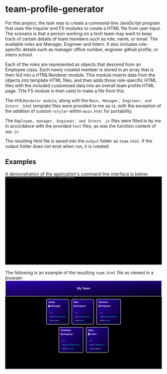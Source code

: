 # team-profile-generator

For this project, the task was to create a command-line JavaScript program that uses the Inquirer and FS modules to create a HTML file from user input.
The scenario is that a person working on a tech team may want to keep track of certain details of team members such as role, name, or email.
The available roles are Manager, Engineer and Intern. It also includes role-specific details such as manager office number, engineer github profile, or intern school.

Each of the roles are represented as objects that descend from an Employee class. Each newly created member is stored in an array that is then fed into a HTMLRenderer module. This module inserts data from the objects into template HTML files, and then adds those role-specific HTML files with the included customised data into an overall team profile HTML page. THe FS module is then used to make a file from this.

The `HTMLRenderer module`, along with the `Main, Manager, Engineer, and Intern .html` template files were provided to me as-is, with the exception of the addition of custom `<style>` within `main.html` for portability.

The `Employee, manager, Engineer, and Intern .js` files were filled in by me in accordance with the provided `test` files, as was the function content of `app.js`.

The resulting html file is saved into the `output` folder as `team.html`. If the output folder does not exist when run, it is created.

## Examples
A demonstration of the application's command line interface is below:
![image](./preview-team-generator-cmd-gif.gif)

The following is an example of the resulting `team.html` file as viewed in a browser:
![image](./team-profile-preview.png)
